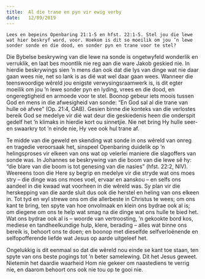 ```yaml
---
title:  Al die trane en pyn vir ewig verby
date:   12/09/2019
---
```


`Lees en bepeins Openbaring 21:1-5 en hfst. 22:1-5. Stel jou die lewe wat hier beskryf word, voor. Hoekom is dit so moeilik om jou ’n lewe sonder sonde en die dood, en sonder pyn en trane voor te stel?` 

Die Bybelse beskrywing van die lewe na sonde is ongetwyfeld wonderlik en verruklik, en laat bes moontlik nie reg aan die ware Jakob geskied nie. In hierdie beskrywings sien ’n mens dan ook dat die lys van dinge wat nie daar gaan wees nie, net so lank is as dié wat wel daar gaan wees. Wanneer die teenswoordige wêreld jou enigste verwysingsraamwerk is, is dit egter moeilik om jou ’n lewe sonder pyn en lyding, vrees en die dood, en ongeregtigheid en armoede voor te stel. Boonop gebeur iets moois tussen God en mens in die afwesigheid van sonde: “En God sal al die trane van hulle oë afvee” (Op. 21:4, OAB). Gesien binne die konteks van die verlostes bereik God se medelye vir dié wat deur die geskiedenis heen die onderspit gedelf het ’n klimaks in hierdie kort ou sinnetjie. Nie net bring Hy hulle seer- en swaarkry tot ’n einde nie, Hy vee ook hul trane af. 

Te midde van die geweld en skending wat sonde in ons wêreld van onreg en tragedie veroorsaak het, sinspeel Openbaring duidelik op ’n helingsproses vir elkeen van ons wat op velerlei maniere die slagoffers van sonde was. In Johannes se beskrywing van die boom van die lewe sê hy: “die blare van die boom is tot genesing van die nasies” (hfst. 22:2, NIV). Weereens toon die Here sy begrip en medelye vir die stryde wat ons moes stry – die dinge was ons moes voel, ervaar en aanskou – en selfs ons aandeel in die kwaad wat voorheen in die wêreld was. Sy plan vir die herskepping van die aarde sluit dus ook die herstel en heling van ons elkeen in. Tot tyd en wyl strewe ons om die allerbeste in Christus te wees; om ons kant te bring, ten spyte van hoe onvolmaak en klein ons bydrae ook al is; om diegene om ons te help wat smag na die dinge wat ons hulle te bied het. Wat ons bydrae ook al is – woorde van vertroosting, ’n gekookte bord kos, mediese en tandheelkundige hulp, klere, berading – alles wat binne ons bereik is, behoort ons te doen; en boonop met dieselfde selfverloënende en selfopofferende liefde wat Jesus op aarde uitgeleef het. 

Ongelukkig is dit eenmaal so dat die wêreld nou einde se kant toe staan, ten spyte van ons beste pogings tot ’n beter samelewing. Dit het Jesus geweet. Nietemin het daardie waarheid Hom nie gekeer om naastediens te verrig nie, en daarom behoort ons ook nie tou op te gooi nie.